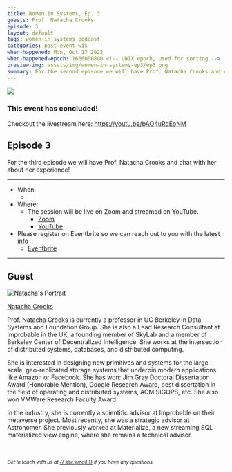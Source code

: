 ```yaml
---
title: Women in Systems, Ep. 3
guests: Prof. Natacha Crooks
episode: 3
layout: default
tags: women-in-systems podcast
categories: past-event wis
when-happened: Mon, Oct 17 2022
when-happened-epoch: 1666000800 <!-- UNIX epoch, used for sorting -->
preview-img: assets/img/women-in-systems-ep3/ep3.png
summary: For the second episode we will have Prof. Natacha Crooks and chat with her about her experience!
---
```


<img src="{{ 'assets/img/women-in-systems-ep3/ep3.png' | relative_url }}"/>

### This event has concluded!
Checkout the livestream here: <a target=_blank class="external-link" href="https://youtu.be/bAO4uRdEoNM">https://youtu.be/bAO4uRdEoNM</a>

## Episode 3
For the third episode we will have Prof. Natacha Crooks and chat with her about her experience!


<!-- <div class="section-header">Submit your questions!</div>
<div class="section-content">
    <iframe class="loading-white-bg" src="https://app.sli.do/event/gvurjFQQGviwjztFyoXVbe/live/questions" height="100%" width="100%" style="min-height: 560px;"></iframe>
</div> -->

<hr>

* When:
  * <div style="font-weight: bold;" class="time-fmt-local" data-start="1666000800" data-duration="3600" data-show-timezone-link="true"></div>
* Where:  
  * The session will be live on Zoom and streamed on YouTube.
    * <a href="https://cornell.zoom.us/j/95834258186?pwd=U0E5NHlJbjBWSVVMNU1Ua0YwekY1UT09" target=_blank class="external-link">Zoom</a> 
    * <a href="https://youtu.be/bAO4uRdEoNM" target=_blank class="external-link">YouTube</a> 
* Please register on Eventbrite so we can reach out to you with the latest info
  * <a href="https://bit.ly/oct10-session" target=_blank class="external-link">Eventbrite</a> 
<hr>


<!-- <div class="section-header">Submit your questions!</div>
<div class="section-content">
    <iframe class="loading-white-bg" src="https://app.sli.do/event/muvx8icUQr3w3kz6kNaEXA" height="100%" width="100%" style="min-height: 560px;"></iframe>
</div>
<br> -->

## Guest

<div class="bio">
<img class="headshot" src="https://nacrooks.github.io/assets/img/prof_pic.jpg" alt="Natacha's Portrait"/>

<a target=_blank href="https://nacrooks.github.io/">Natacha Crooks</a><br>
<p>Prof. Natacha Crooks is currently a professor in UC Berkeley in Data Systems and Foundation Group. She is also a Lead Research Consultant at Improbable in the UK, a founding member of SkyLab and a member of Berkeley Center of Decentralized Intelligence. She works at the intersection of distributed systems, databases, and distributed computing.  </p>

<p>She is interested in designing new primitives and systems for the large-scale, geo-replicated storage systems that underpin modern applications like Amazon or Facebook. She has won: Jim Gray Doctoral Dissertation Award (Honorable Mention), Google Research Award, best dissertation in the field of operating and distributed systems, ACM SIGOPS, etc. She also won VMWare Research Faculty Award. </p>

<p>In the industry, she is currently a scientific advisor at Improbable on their metaverse project. Most recently, she was a strategic advisor at Astronomer. She previously worked at Materialize, a new streaming SQL materialized view engine, where she remains a technical advisor.</p>


</div><br>

<!-- <hr> -->
<br>
<div style="font-size: 0.8em;">
    <i>
    Get in touch with us at <a class="external-link" target='_blank' href="mailto:{{ site.email }}">{{ site.email }}</a> if you have any questions.
    </i>
</div>
<br>

